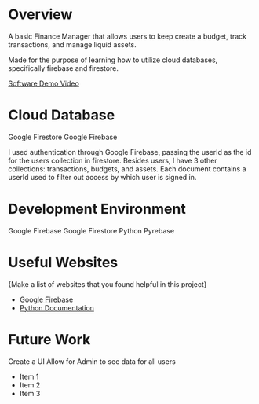 # Overview

A basic Finance Manager that allows users to keep create a budget, track transactions, and manage liquid assets.

Made for the purpose of learning how to utilize cloud databases, specifically firebase and firestore.

[Software Demo Video](http://youtube.link.goes.here)

# Cloud Database

Google Firestore
Google Firebase

I used authentication through Google Firebase, passing the userId as the id for the users collection in firestore. Besides users, I have 3 other collections: transactions, budgets, and assets. Each document contains a userId used to filter out access by which user is signed in.

# Development Environment

Google Firebase
Google Firestore
Python
Pyrebase

# Useful Websites

{Make a list of websites that you found helpful in this project}

- [Google Firebase]([https://firebase.google.com/])
- [Python Documentation]([https://www.python.org/doc/])

# Future Work
Create a UI
Allow for Admin to see data for all users


- Item 1
- Item 2
- Item 3
